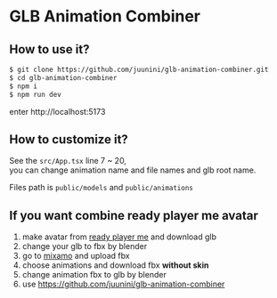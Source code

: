 # GLB Animation Combiner

## How to use it?

```sh
$ git clone https://github.com/juunini/glb-animation-combiner.git
$ cd glb-animation-combiner
$ npm i
$ npm run dev
```

enter http://localhost:5173

## How to customize it?

See the `src/App.tsx` line 7 ~ 20,  
you can change animation name and file names and glb root name.  

Files path is `public/models` and `public/animations`  

## If you want combine ready player me avatar

1. make avatar from [ready player me](https://readyplayer.me) and download glb
2. change your glb to fbx by blender
3. go to [mixamo](https://www.mixamo.com) and upload fbx
4. choose animations and download fbx **without skin**
5. change animation fbx to glb by blender
6. use https://github.com/juunini/glb-animation-combiner
